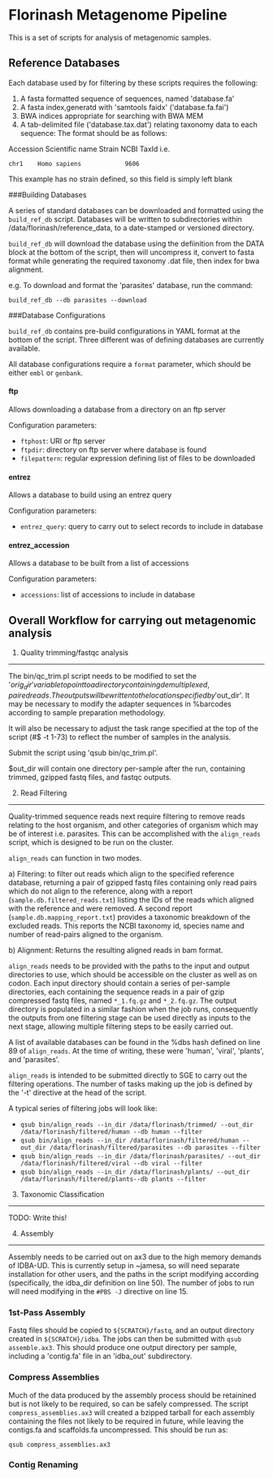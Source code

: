 <!---
************************************************************

  $HeadURL$ 
  $Author$ 
  $Revision$
  $Date $ 

************************************************************
-->
# Florinash Metagenome Pipeline

This is a set of scripts for analysis of metagenomic samples. 

## Reference Databases

Each database used by for filtering by these scripts requires the following:

1. A fasta formatted sequence of sequences, named 'database.fa'
2. A fasta index,generatd with 'samtools faidx' ('database.fa.fai')
2. BWA indices appropriate for searching with BWA MEM
3. A tab-delimited file ('database.tax.dat') relating taxonomy data to each sequence:
   The format should be as follows:

Accession   Scientific name  Strain  NCBI TaxId
i.e.

`chr1    Homo sapiens            9606`

This example has no strain defined, so this field is simply left blank

###Building Databases

A series of standard databases can be downloaded and formatted using the
`build_ref_db` script. Databases will be written to subdirectories within
/data/florinash/reference_data, to a date-stamped or versioned directory.

`build_ref_db` will download the database using the defiinition from the DATA
block at the bottom of the script, then will uncompress it, convert to fasta
format while generating the required taxonomy .dat file, then index for bwa
alignment. 

e.g. To download and format the 'parasites' database, run the command:

`build_ref_db --db parasites --download`

###Database Configurations

`build_ref_db` contains pre-build configurations in YAML format at the bottom
of the script. Three different was of defining databases are currently
available. 

All database configurations require a `format` parameter, which should be
either `embl` or `genbank`.

#### ftp

Allows downloading a database from a directory on an ftp server

Configuration parameters:

  * `ftphost`: URI or ftp server
  * `ftpdir`: directory on ftp server where database is found
  * `filepattern`: regular expression defining list of files to be downloaded

#### entrez

Allows a database to build using an entrez query

Configuration parameters:

  * `entrez_query`: query to carry out to select records to include in database

#### entrez_accession

Allows a database to be built from a list of accessions

Configuration parameters:

  * `accessions`: list of accessions to include in database


## Overall Workflow for carrying out metagenomic analysis

1. Quality trimming/fastqc analysis 
-----------------------------------

The bin/qc_trim.pl script needs to be modified to set the '$orig_dir' variable
to point to a directory containing demultiplexed, paired reads. The outputs
will be written to the location specified by '$out_dir'. It may be necessary
to modify the adapter sequences in %barcodes according to sample preparation
methodology.

It will also be necessary to adjust the task range specified at the top
of the script (#$ -t 1-73) to reflect the number of samples in the analysis.

Submit the script using 'qsub bin/qc_trim.pl'.

$out_dir will contain one directory per-sample after the run, containing
trimmed, gzipped fastq files, and fastqc outputs.

2. Read Filtering
-----------------

Quality-trimmed sequence reads next require filtering to remove reads relating
to the host organism, and other categories of organism which may be of interest
i.e. parasites. This can be accomplished with the `align_reads` script, which
is designed to be run on the cluster.

`align_reads` can function in two modes.

  a) Filtering: to filter out reads which align to the specified reference
database, returning a pair of gzipped fastq files containing only read pairs
which do not align to the reference, along with a report
(`sample.db.filtered_reads.txt`) listing the IDs of the reads which aligned
with the reference and were removed. A second report
(`sample.db.mapping_report.txt`) provides a taxonomic breakdown of the excluded
reads. This reports the NCBI taxonomy id, species name and number of read-pairs
aligned to the organism.

  b) Alignment: Returns the resulting aligned reads in bam format.

`align_reads` needs to be provided with the paths to the input and output
directories to use, which should be accessible on the cluster as well as on
codon. Each input directory should contain a series of per-sample directories,
each containing the sequence reads in a pair of gzip compressed fastq files,
named `*_1.fq.gz` and `*_2.fq.gz`. The output directory is populated in a
similar fashion when the job runs, consequently the outputs from one filtering
stage can be used directly as inputs to the next stage, allowing multiple
filtering steps to be easily carried out. 

A list of available databases can be found in the %dbs hash defined on line 89
of `align_reads`. At the time of writing, these were 'human', 'viral',
'plants', and 'parasites'.

`align_reads` is intended to be submitted directly to SGE to carry out the
filtering operations. The number of tasks making up the job is defined by the
'-t' directive at the head of the script. 

A typical series of filtering jobs will look like:

* `qsub bin/align_reads --in_dir /data/florinash/trimmed/ --out_dir /data/florinash/filtered/human --db human --filter`
* `qsub bin/align_reads --in_dir /data/florinash/filtered/human --out_dir /data/florinash/filtered/parasites --db parasites --filter`
* `qsub bin/align_reads --in_dir /data/florinash/parasites/ --out_dir /data/florinash/filtered/viral --db viral --filter`
* `qsub bin/align_reads --in_dir /data/florinash/plants/ --out_dir /data/florinash/filtered/plants--db plants --filter`


3. Taxonomic Classification
---------------------------

TODO: Write this!

4. Assembly
-----------

Assembly needs to be carried out on ax3 due to the high memory demands of
IDBA-UD. This is currently setup in ~jamesa, so will need separate installation
for other users, and the paths in the script modifying according (specifically,
the idba_dir definition on line 50). The number of jobs to run will need
modifying in the `#PBS -J` directive on line 15.

### 1st-Pass Assembly

Fastq files should be copied to `${SCRATCH}/fastq`, and an output directory
created in `${SCRATCH}/idba`. The jobs can then be submitted with `qsub
assemble.ax3`. This should produce one output directory per sample, including a
'contig.fa' file in an 'idba_out' subdirectory.	

### Compress Assemblies

Much of the data produced by the assembly process should be retainined but is not likely to be required, so can be safely compressed. The script `compress_assemblies.ax3` will created a bzipped tarball for each assembly containing the files not likely to be required in future, while leaving the contigs.fa and scaffolds.fa uncompressed. This should be run as:

`qsub compress_assemblies.ax3`

### Contig Renaming

